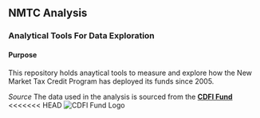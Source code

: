 ## NMTC Analysis

### Analytical Tools For Data Exploration

#### Purpose
This repository holds anaytical tools to measure and explore how the New Market Tax Credit Program has deployed its funds since 2005.

*Source*
The data used in the analysis is sourced from the **[CDFI Fund][CDFI Fund]**
<<<<<<< HEAD
![CDFI Fund Logo](http://cdfifund.gov/graphics/CDFIFundLogoBlue.bmp )

[CDFI Fund]: http://cdfifund.gov
